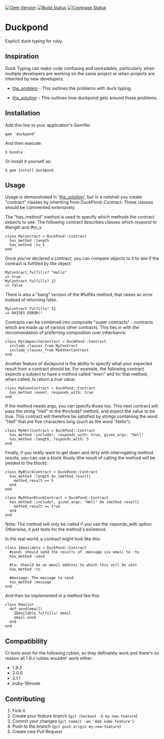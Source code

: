 [![Gem Version](https://badge.fury.io/rb/duckpond.svg)](http://badge.fury.io/rb/duckpond)
[![Build Status](https://travis-ci.org/mikeyhogarth/duckpond.svg?branch=master)](https://travis-ci.org/mikeyhogarth/duckpond)
[![Coverage Status](https://img.shields.io/coveralls/mikeyhogarth/duckpond.svg)](https://coveralls.io/r/mikeyhogarth/duckpond)

# Duckpond

Explicit duck typing for ruby.


## Inspiration

Duck Typing can make code confusing and unreadable, particularly 
when multiple developers are working on the same project or when 
projects are inherited by new developers. 

* [the_problem](docs/the_problem.txt) - This outlines the problems with duck typing.

* [the_solution](docs/the_solution.txt) - This outlines how duckpond gets around these problems.


## Installation

Add this line to your application's Gemfile:

    gem 'duckpond'

And then execute:

    $ bundle

Or install it yourself as:

    $ gem install duckpond


## Usage

Usage is demonstrated in '[the_solution](docs/the_solution.txt)', but in a nutshell you 
create "contract" classes by inheriting from DuckPond::Contract. These classes should 
be commented extensively. 

The "has_method" method is used to specify which methods the contract expects to see. The
following contract describes classes which respond to #length and #to_s

    class MyContract < DuckPond::Contract
      has_method :length
      has_method :to_s
    end

Once you've declared a contract, you can compare objects to it to see if the contract is 
fulfilled by the object:

    MyContract.fulfills? "Hello"
    => true
    MyContract.fulfills? 12
    => false

There is also a "bang" version of the #fulfills method, that raises an error instead 
of returning false.

    MyContract.fulfills! 12
    => RAISES ERROR!!

Contracts can be combined into composite "super contracts" - contracts which are made up of 
various other contracts. This ties in with the reccomendation of preferring composition over inheritance:

    class MyCompositeConrtact < DuckPond::Contract
      include_clauses_from MyContract
      include_clauses_from MyOtherContract
    end

Another feature of duckpond is the ability to specify what your expected result from a contract should be. For example,
the following contract expects a subject to have a method called "even" and for that method, when called, to return a 
true value:

    class MyEvenContract < DuckPond::Contract
      has_method :even?, responds_with: true
    end

If the method needs args, you can specify those too. This next contract will pass the string "Hell" to the #include? method,
and expect the value to be true. This contract will therefore be satisfied by strings containing the word "Hell" that are 
five characters long (such as the word "Hello"):

    class MyHellContract < DuckPond::Contract
      has_method :include?, responds_with: true, given_args: "Hell"
      has_method :length, responds_with: 5
    end

Finally, if you really want to get down and dirty with interrogating method results, you can use a block thusly (the result of calling the method will be yielded to the block):

    class MyBlockContract < DuckPond::Contract
      has_method :length do |method_result|
        method_result == 5
      end
    end

    class MyOtherBlockContract < DuckPond::Contract
      has_method :include?, given_args: "Hell" do |method_result|
        method_result == true
      end
    end

Note: The method will only be *called* if you use the :reponds_with option. Otherwise, it just tests for the method's existence.

In the real world, a contract might look like this:

    class IEmailable < DuckPond::Contract
      #send: should send the results of :message via email to :to
      has_method :send

      #to: Should be an email address to which this will be sent
      has_method :to

      #message: The message to send
      has_method :message
    end

And then be implemented in a method like this:

    class Emailer
      def send(email)
        IEmailable.fulfills! email
        email.send
      end
    end


## Compatibility

CI tests exist for the following rubies, so they definately work and there's no reason all 1.9.x rubies wouldnt' work either:

  - 1.9.3
  - 2.0.0
  - 2.1.1
  - jruby-19mode 


## Contributing

1. Fork it
2. Create your feature branch (`git checkout -b my-new-feature`)
3. Commit your changes (`git commit -am 'Add some feature'`)
4. Push to the branch (`git push origin my-new-feature`)
5. Create new Pull Request
